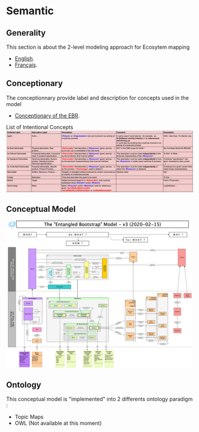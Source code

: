 Semantic
==

Generality
-
This section is about the 2-level modeling approach for Ecosytem mapping
* <a href="https://github.com/iPlumb3r/EntangledBootstrap/blob/master/1_Semantic/Model_EN.md">English</a>.
* <a href="https://github.com/iPlumb3r/EntangledBootstrap/blob/master/1_Semantic/Model_FR.md">Français</a>.

Conceptionary
-
The conceptionnary provide label and description for concepts used in the model
* <a href="https://docs.google.com/spreadsheets/d/19F5RKX3Jg7xKRgc6FDe4GP9RVMZ2IBdWvcVB1bqZKdI">Conceptionary of the EBR</a>.  

List of Intentional Concepts
![Intentional Concepts](https://github.com/iPlumb3r/EntangledBootstrap/blob/master/images/IntentionalConcepts_2020-02-16.png)

Conceptual Model
-
![Semantic Model](https://github.com/iPlumb3r/EntangledBootstrap/blob/master/images/SemanticModel_2020-02-15.png)

Ontology
-
This conceptual model is "implemented" into 2 differents ontology paradigm : 
* Topic Maps
* OWL (Not available at this moment)
